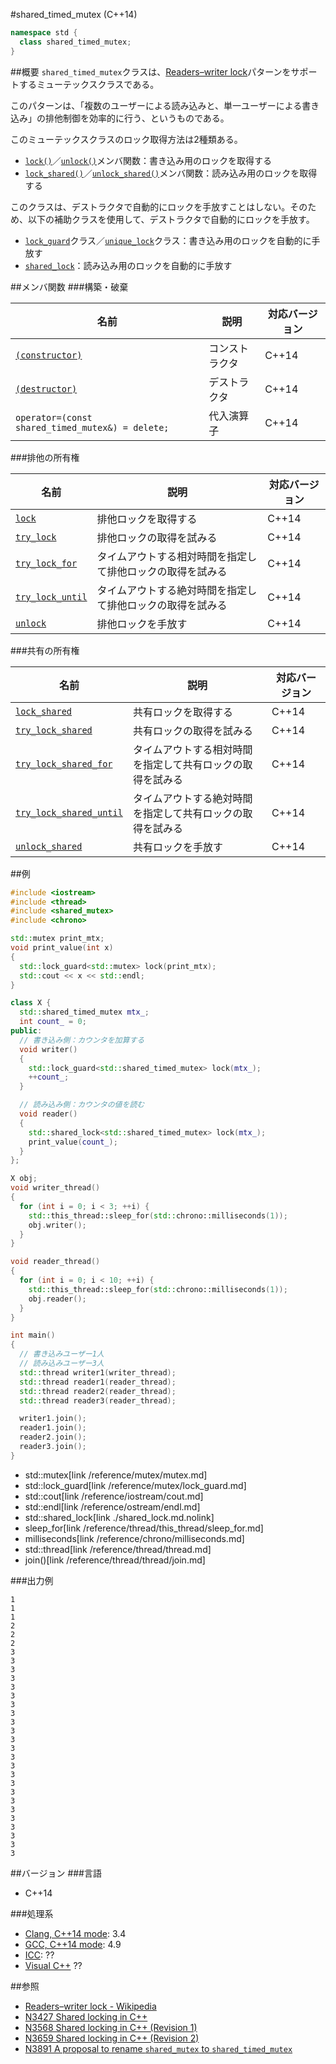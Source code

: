 #shared_timed_mutex (C++14)
```cpp
namespace std {
  class shared_timed_mutex;
}
```

##概要
`shared_timed_mutex`クラスは、[Readers–writer lock](http://en.wikipedia.org/wiki/Readers%E2%80%93writer_lock)パターンをサポートするミューテックスクラスである。

このパターンは、「複数のユーザーによる読み込みと、単一ユーザーによる書き込み」の排他制御を効率的に行う、というものである。

このミューテックスクラスのロック取得方法は2種類ある。

- [`lock()`](./shared_timed_mutex/lock.md)／[`unlock()`](./shared_timed_mutex/unlock.md)メンバ関数：書き込み用のロックを取得する
- [`lock_shared()`](./shared_timed_mutex/lock_shared.md)／[`unlock_shared()`](./shared_timed_mutex/unlock_shared.md)メンバ関数：読み込み用のロックを取得する


このクラスは、デストラクタで自動的にロックを手放すことはしない。そのため、以下の補助クラスを使用して、デストラクタで自動的にロックを手放す。

- [`lock_guard`](/reference/mutex/lock_guard.md)クラス／[`unique_lock`](/reference/mutex/unique_lock.md)クラス：書き込み用のロックを自動的に手放す
- [`shared_lock`](/reference/mutex/shared_lock.md.nolink)：読み込み用のロックを自動的に手放す


##メンバ関数
###構築・破棄

| 名前 | 説明 | 対応バージョン |
|-------------------------------------|--------------------------------------------|-------|
| [`(constructor)`](./shared_timed_mutex/op_constructor.md) | コンストラクタ | C++14 |
| [`(destructor)`](./shared_timed_mutex/op_destructor.md)   | デストラクタ | C++14 |
| `operator=(const shared_timed_mutex&) = delete;`          | 代入演算子 | C++14 |


###排他の所有権

| 名前 | 説明 | 対応バージョン |
|-------------------------------------|--------------------------------------------|-------|
| [`lock`](./shared_timed_mutex/lock.md)           | 排他ロックを取得する | C++14 |
| [`try_lock`](./shared_timed_mutex/try_lock.md)   | 排他ロックの取得を試みる | C++14 |
| [`try_lock_for`](./shared_timed_mutex/try_lock_for.md)     | タイムアウトする相対時間を指定して排他ロックの取得を試みる | C++14 |
| [`try_lock_until`](./shared_timed_mutex/try_lock_until.md) | タイムアウトする絶対時間を指定して排他ロックの取得を試みる | C++14 |
| [`unlock`](./shared_timed_mutex/unlock.md)       | 排他ロックを手放す | C++14 |


###共有の所有権

| 名前 | 説明 | 対応バージョン |
|-------------------------------------|--------------------------------------------|-------|
| [`lock_shared`](./shared_timed_mutex/lock_shared.md)           | 共有ロックを取得する | C++14 |
| [`try_lock_shared`](./shared_timed_mutex/try_lock_shared.md)   | 共有ロックの取得を試みる | C++14 |
| [`try_lock_shared_for`](./shared_timed_mutex/try_lock_shared_for.md) | タイムアウトする相対時間を指定して共有ロックの取得を試みる | C++14 |
| [`try_lock_shared_until`](./shared_timed_mutex/try_lock_shared_until.md) | タイムアウトする絶対時間を指定して共有ロックの取得を試みる | C++14 |
| [`unlock_shared`](./shared_timed_mutex/unlock_shared.md)       | 共有ロックを手放す | C++14 |


##例
```cpp
#include <iostream>
#include <thread>
#include <shared_mutex>
#include <chrono>

std::mutex print_mtx;
void print_value(int x)
{
  std::lock_guard<std::mutex> lock(print_mtx);
  std::cout << x << std::endl;
}

class X {
  std::shared_timed_mutex mtx_;
  int count_ = 0;
public:
  // 書き込み側：カウンタを加算する
  void writer()
  {
    std::lock_guard<std::shared_timed_mutex> lock(mtx_);
    ++count_;
  }

  // 読み込み側：カウンタの値を読む
  void reader()
  {
    std::shared_lock<std::shared_timed_mutex> lock(mtx_);
    print_value(count_);
  }
};

X obj;
void writer_thread()
{
  for (int i = 0; i < 3; ++i) {
    std::this_thread::sleep_for(std::chrono::milliseconds(1));
    obj.writer();
  }
}

void reader_thread()
{
  for (int i = 0; i < 10; ++i) {
    std::this_thread::sleep_for(std::chrono::milliseconds(1));
    obj.reader();
  }
}

int main()
{
  // 書き込みユーザー1人
  // 読み込みユーザー3人
  std::thread writer1(writer_thread);
  std::thread reader1(reader_thread);
  std::thread reader2(reader_thread);
  std::thread reader3(reader_thread);

  writer1.join();
  reader1.join();
  reader2.join();
  reader3.join();
}
```
* std::mutex[link /reference/mutex/mutex.md]
* std::lock_guard[link /reference/mutex/lock_guard.md]
* std::cout[link /reference/iostream/cout.md]
* std::endl[link /reference/ostream/endl.md]
* std::shared_lock[link ./shared_lock.md.nolink]
* sleep_for[link /reference/thread/this_thread/sleep_for.md]
* milliseconds[link /reference/chrono/milliseconds.md]
* std::thread[link /reference/thread/thread.md]
* join()[link /reference/thread/thread/join.md]

###出力例
```
1
1
1
2
2
2
3
3
3
3
3
3
3
3
3
3
3
3
3
3
3
3
3
3
3
3
3
3
3
3
```

##バージョン
###言語
- C++14

###処理系
- [Clang, C++14 mode](/implementation.md#clang): 3.4
- [GCC, C++14 mode](/implementation.md#gcc): 4.9
- [ICC](/implementation.md#icc): ??
- [Visual C++](/implementation.md#visual_cpp) ??


##参照
- [Readers–writer lock - Wikipedia](http://en.wikipedia.org/wiki/Readers%E2%80%93writer_lock)
- [N3427 Shared locking in C++](http://www.open-std.org/jtc1/sc22/wg21/docs/papers/2012/n3427.html)
- [N3568 Shared locking in C++ (Revision 1)](http://www.open-std.org/jtc1/sc22/wg21/docs/papers/2013/n3568.html)
- [N3659 Shared locking in C++ (Revision 2)](http://www.open-std.org/jtc1/sc22/wg21/docs/papers/2013/n3659.html)
- [N3891 A proposal to rename `shared_mutex` to `shared_timed_mutex`](http://www.open-std.org/jtc1/sc22/wg21/docs/papers/2014/n3891.htm)

